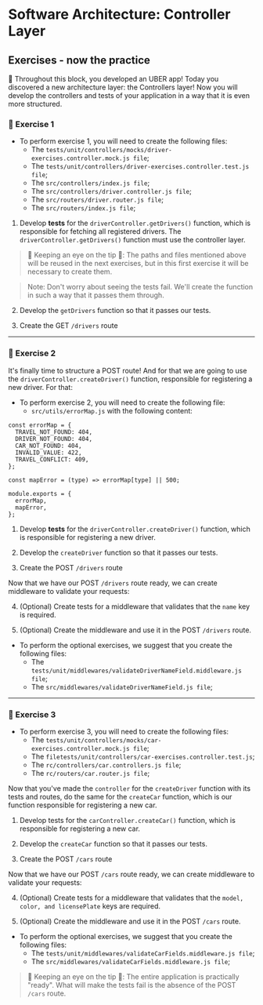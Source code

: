 # Software Architecture: Controller Layer

## Exercises - now the practice

🚀 Throughout this block, you developed an UBER app! Today you discovered a new architecture layer: the Controllers layer! Now you will develop the controllers and tests of your application in a way that it is even more structured.

### 🚀 Exercise 1
- To perform exercise 1, you will need to create the following files:
  - The `tests/unit/controllers/mocks/driver-exercises.controller.mock.js file`;
  - The `tests/unit/controllers/driver-exercises.controller.test.js file`;
  - The `src/controllers/index.js file`;
  - The `src/controllers/driver.controller.js file`;
  - The `src/routers/driver.router.js file`;
  - The `src/routers/index.js file`;

1. Develop **tests** for the `driverController.getDrivers()` function, which is responsible for fetching all registered drivers. The `driverController.getDrivers()` function must use the controller layer.

> 👀 Keeping an eye on the tip 👀: The paths and files mentioned above will be reused in the next exercises, but in this first exercise it will be necessary to create them.

> Note: Don't worry about seeing the tests fail. We'll create the function in such a way that it passes them through.

2. Develop the `getDrivers` function so that it passes our tests.

3. Create the GET `/drivers` route

---

### 🚀 Exercise 2
It's finally time to structure a POST route! And for that we are going to use the `driverController.createDriver()` function, responsible for registering a new driver. For that:

- To perform exercise 2, you will need to create the following file:
  - `src/utils/errorMap.js` with the following content:

```
const errorMap = {
  TRAVEL_NOT_FOUND: 404,
  DRIVER_NOT_FOUND: 404,
  CAR_NOT_FOUND: 404,
  INVALID_VALUE: 422,
  TRAVEL_CONFLICT: 409,
};

const mapError = (type) => errorMap[type] || 500;

module.exports = {
  errorMap,
  mapError,
};
```

1. Develop **tests** for the `driverController.createDriver()` function, which is responsible for registering a new driver.

2. Develop the `createDriver` function so that it passes our tests.

3. Create the POST `/drivers` route

Now that we have our POST `/drivers` route ready, we can create middleware to validate your requests:

4. (Optional) Create tests for a middleware that validates that the `name` key is required.

5. (Optional) Create the middleware and use it in the POST `/drivers` route.

- To perform the optional exercises, we suggest that you create the following files:
  - The `tests/unit/middlewares/validateDriverNameField.middleware.js file`;
  - The `src/middlewares/validateDriverNameField.js file`;

---

### 🚀 Exercise 3
- To perform exercise 3, you will need to create the following files:
  - The `tests/unit/controllers/mocks/car-exercises.controller.mock.js file`;
  - The `filetests/unit/controllers/car-exercises.controller.test.js`;
  - The `rc/controllers/car.controllers.js file`;
  - The `rc/routers/car.router.js file`;

Now that you've made the `controller` for the `createDriver` function with its tests and routes, do the same for the `createCar` function, which is our function responsible for registering a new car.

1. Develop tests for the `carController.createCar()` function, which is responsible for registering a new car.

2. Develop the `createCar` function so that it passes our tests.

3. Create the POST `/cars` route

Now that we have our POST `/cars` route ready, we can create middleware to validate your requests:

4. (Optional) Create tests for a middleware that validates that the `model, color, and licensePlate` keys are required.

5. (Optional) Create the middleware and use it in the POST `/cars` route.

- To perform the optional exercises, we suggest that you create the following files:
  - The `tests/unit/middlewares/validateCarFields.middleware.js file`;
  - The `src/middlewares/validateCarFields.middleware.js file`;

> 👀 Keeping an eye on the tip 👀: The entire application is practically "ready". What will make the tests fail is the absence of the POST `/cars` route.